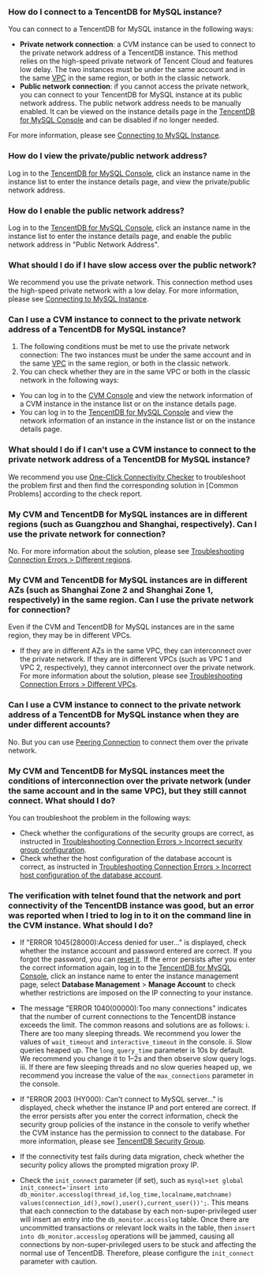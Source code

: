 ### How do I connect to a TencentDB for MySQL instance?
You can connect to a TencentDB for MySQL instance in the following ways:
- **Private network connection**: a CVM instance can be used to connect to the private network address of a TencentDB instance. This method relies on the high-speed private network of Tencent Cloud and features low delay.
The two instances must be under the same account and in the same [VPC](https://intl.cloud.tencent.com/document/product/215/535) in the same region, or both in the classic network. 
- **Public network connection**: if you cannot access the private network, you can connect to your TencentDB for MySQL instance at its public network address. The public network address needs to be manually enabled. It can be viewed on the instance details page in the [TencentDB for MySQL Console](https://console.cloud.tencent.com/cdb) and can be disabled if no longer needed.

For more information, please see [Connecting to MySQL Instance](https://intl.cloud.tencent.com/document/product/236/3130).

### How do I view the private/public network address?
Log in to the [TencentDB for MySQL Console](https://console.cloud.tencent.com/cdb), click an instance name in the instance list to enter the instance details page, and view the private/public network address.

### How do I enable the public network address?
Log in to the [TencentDB for MySQL Console](https://console.cloud.tencent.com/cdb), click an instance name in the instance list to enter the instance details page, and enable the public network address in "Public Network Address".

### What should I do if I have slow access over the public network?
We recommend you use the private network. This connection method uses the high-speed private network with a low delay. For more information, please see [Connecting to MySQL Instance](https://intl.cloud.tencent.com/document/product/236/3130).

### Can I use a CVM instance to connect to the private network address of a TencentDB for MySQL instance?
1. The following conditions must be met to use the private network connection:
The two instances must be under the same account and in the same [VPC](https://intl.cloud.tencent.com/document/product/215/535) in the same region, or both in the classic network. 
2. You can check whether they are in the same VPC or both in the classic network in the following ways:
 - You can log in to the [CVM Console](https://console.cloud.tencent.com/cvm/instance) and view the network information of a CVM instance in the instance list or on the instance details page.
 - You can log in to the [TencentDB for MySQL Console](https://console.cloud.tencent.com/cdb) and view the network information of an instance in the instance list or on the instance details page.

### What should I do if I can't use a CVM instance to connect to the private network address of a TencentDB for MySQL instance?
We recommend you use [One-Click Connectivity Checker](https://intl.cloud.tencent.com/document/product/236/31927) to troubleshoot the problem first and then find the corresponding solution in [Common Problems] according to the check report.

### My CVM and TencentDB for MySQL instances are in different regions (such as Guangzhou and Shanghai, respectively). Can I use the private network for connection?
No. For more information about the solution, please see [Troubleshooting Connection Errors > Different regions](https://intl.cloud.tencent.com/document/product/236/37864#dybt).

### My CVM and TencentDB for MySQL instances are in different AZs (such as Shanghai Zone 2 and Shanghai Zone 1, respectively) in the same region. Can I use the private network for connection?
Even if the CVM and TencentDB for MySQL instances are in the same region, they may be in different VPCs.
- If they are in different AZs in the same VPC, they can interconnect over the private network.
If they are in different VPCs (such as VPC 1 and VPC 2, respectively), they cannot interconnect over the private network. For more information about the solution, please see [Troubleshooting Connection Errors > Different VPCs](https://intl.cloud.tencent.com/document/product/236/37864#sywlbt).

### Can I use a CVM instance to connect to the private network address of a TencentDB for MySQL instance when they are under different accounts?
No. But you can use [Peering Connection](https://intl.cloud.tencent.com/document/product/553/18827) to connect them over the private network.

### My CVM and TencentDB for MySQL instances meet the conditions of interconnection over the private network (under the same account and in the same VPC), but they still cannot connect. What should I do?
You can troubleshoot the problem in the following ways:
- Check whether the configurations of the security groups are correct, as instructed in [Troubleshooting Connection Errors > Incorrect security group configuration](https://intl.cloud.tencent.com/document/product/236/37864#aqzpzyw).
- Check whether the host configuration of the database account is correct, as instructed in [Troubleshooting Connection Errors > Incorrect host configuration of the database account](https://intl.cloud.tencent.com/document/product/236/37864#sjkzhzjpzyw).

<span id = "sytyzysjk"></span>
### The verification with telnet found that the network and port connectivity of the TencentDB instance was good, but an error was reported when I tried to log in to it on the command line in the CVM instance. What should I do?
- If "ERROR 1045(28000):Access denied for user..." is displayed, check whether the instance account and password entered are correct. If you forgot the password, you can [reset it](https://intl.cloud.tencent.com/document/product/236/31901). If the error persists after you enter the correct information again, log in to the [TencentDB for MySQL Console](https://console.cloud.tencent.com/cdb), click an instance name to enter the instance management page, select **Database Management** > **Manage Account** to check whether restrictions are imposed on the IP connecting to your instance.

- The message "ERROR 1040(00000):Too many connections" indicates that the number of current connections to the TencentDB instance exceeds the limit. The common reasons and solutions are as follows:
i. There are too many sleeping threads. We recommend you lower the values of `wait_timeout` and `interactive_timeout` in the console.
ii. Slow queries heaped up. The `long_query_time` parameter is 10s by default. We recommend you change it to 1–2s and then observe slow query logs.
iii. If there are few sleeping threads and no slow queries heaped up, we recommend you increase the value of the `max_connections` parameter in the console.
- If "ERROR 2003 (HY000): Can't connect to MySQL server..." is displayed, check whether the instance IP and port entered are correct. If the error persists after you enter the correct information, check the security group policies of the instance in the console to verify whether the CVM instance has the permission to connect to the database. For more information, please see [TencentDB Security Group](https://intl.cloud.tencent.com/document/product/236/14470).
- If the connectivity test fails during data migration, check whether the security policy allows the prompted migration proxy IP.
- Check the `init_connect` parameter (if set), such as `mysql>set global init_connect='insert into db_monitor.accesslog(thread_id,log_time,localname,matchname) values(connection_id(),now(),user(),current_user())';`.
This means that each connection to the database by each non-super-privileged user will insert an entry into the `db_monitor.accesslog` table. Once there are uncommitted transactions or relevant lock waits in the table, then `insert into db_monitor.accesslog` operations will be jammed, causing all connections by non-super-privileged users to be stuck and affecting the normal use of TencentDB. Therefore, please configure the `init_connect` parameter with caution.




